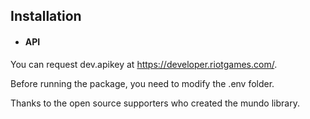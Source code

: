 
## Installation

- #### API
You can request dev.apikey at https://developer.riotgames.com/.

Before running the package, you need to modify the .env folder.

Thanks to the open source supporters who created the mundo library.
 
